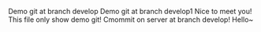 Demo git at branch develop
Demo git at branch develop1
Nice to meet you!
This file only show demo git!
Cmommit on server at branch develop!
Hello~
